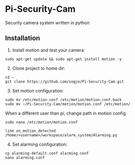 # Pi-Security-Cam
Security camera system written in python


Installation
-----------

1. Install motion and test your camera:
```
sudo apt-get update && sudo apt-get install motion -y
```

2. Clone project to home dir:
```
cd ~
git clone https://github.com/segjo/Pi-Security-Cam.git
```

3. Set motion configuration:
```
sudo mv /etc/motion.conf /etc/motion/motion.conf.back
sudo mv ~/Pi-Security-Cam/motion/motion.conf /etc/motion/
```
When a different user than pi, change path in motion config
```
sudo nano /etc/motion/motion.conf 

line on_motion_detected /home/<username>/workspace/alarm_system/Alarming.py
```
4. Set alarming configuration:
```
cp alarming-default.conf alarming.conf
nano alarming.conf 
```
